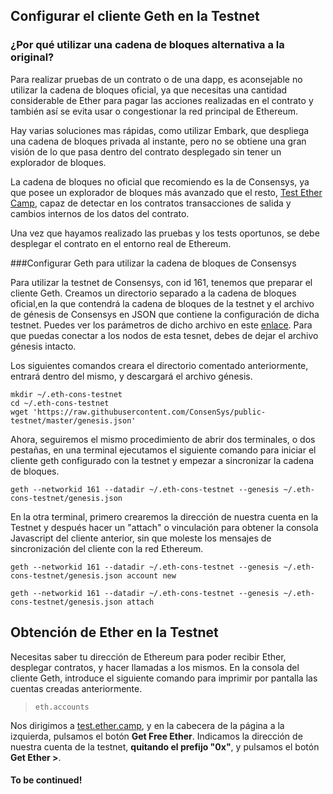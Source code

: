 ## Configurar el cliente Geth en la Testnet
### ¿Por qué utilizar una cadena de bloques alternativa a la original?
Para realizar pruebas de un contrato o de una dapp, es aconsejable no utilizar la cadena de bloques oficial, ya que necesitas una cantidad considerable de Ether para pagar las acciones realizadas en el contrato y también así se evita usar o congestionar la red principal de Ethereum.

Hay varias soluciones mas rápidas, como utilizar Embark, que despliega una cadena de bloques privada al instante, pero no se obtiene una gran visión de lo que pasa dentro del contrato desplegado sin tener un explorador de bloques.

La cadena de bloques no oficial que recomiendo es la de Consensys, ya que posee un explorador de bloques más avanzado que el resto,  [Test Ether Camp](https://test.ether.camp/), capaz de detectar en los contratos transacciones de salida y cambios internos de los datos del contrato.

Una vez que hayamos realizado las pruebas y los tests oportunos, se debe desplegar el contrato en el entorno real de Ethereum.

###Configurar Geth para utilizar la cadena de bloques de Consensys
  
Para utilizar la testnet de Consensys, con id 161, tenemos que preparar el cliente Geth. Creamos un directorio separado a la cadena de bloques oficial,en la que contendrá la cadena de bloques de la testnet y el archivo de génesis de Consensys en JSON que contiene la configuración de dicha testnet. Puedes ver los parámetros de dicho archivo en este [enlace](https://github.com/ConsenSys/public-testnet/blob/master/genesis.json). Para que puedas conectar a los nodos de esta tesnet, debes de dejar el archivo génesis intacto.
  
Los siguientes comandos creara el directorio comentado anteriormente, entrará dentro del mismo, y descargará el archivo génesis.
  
```
mkdir ~/.eth-cons-testnet
cd ~/.eth-cons-testnet
wget 'https://raw.githubusercontent.com/ConsenSys/public-testnet/master/genesis.json'
```
Ahora, seguiremos el mismo procedimiento de abrir dos terminales, o dos pestañas, en una terminal ejecutamos el siguiente comando para iniciar el cliente geth configurado con la testnet y empezar a sincronizar la cadena de bloques.
  
``geth --networkid 161 --datadir ~/.eth-cons-testnet --genesis ~/.eth-cons-testnet/genesis.json``
  
En la otra terminal, primero crearemos la dirección de nuestra cuenta en la Testnet y después hacer un "attach" o vinculación para obtener la consola Javascript del cliente anterior, sin que moleste los mensajes de sincronización del cliente con la red Ethereum.
  
``geth --networkid 161 --datadir ~/.eth-cons-testnet --genesis ~/.eth-cons-testnet/genesis.json account new``
  
``geth --networkid 161 --datadir ~/.eth-cons-testnet --genesis ~/.eth-cons-testnet/genesis.json attach``

## Obtención de Ether en la Testnet

Necesitas saber tu dirección de Ethereum para poder recibir Ether, desplegar contratos, y hacer llamadas a los mismos. En la consola del cliente Geth, introduce el siguiente comando para imprimir por pantalla las cuentas creadas anteriormente.
  
> ``eth.accounts``
  
Nos dirigimos a [test.ether.camp](https://test.ether.camp/), y en la cabecera de la página a la izquierda, pulsamos el botón **Get Free Ether**. Indicamos la dirección de nuestra cuenta de la testnet, **quitando el prefijo "0x"**, y pulsamos  el botón **Get Ether >**.

#### To be continued!
